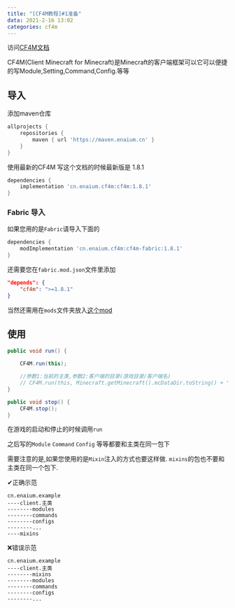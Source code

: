 ```yaml
---
title: "[CF4M教程]#1准备"
data: 2021-2-16 13:02
categories: cf4m
---
```


访问[CF4M文档](https://cf4m.enaium.cn/)

CF4M(Client Minecraft for Minecraft)是Minecraft的客户端框架可以它可以便捷的写Module,Setting,Command,Config.等等


## 导入

添加maven仓库
```groovy
allprojects {
	repositories {
		maven { url 'https://maven.enaium.cn' }
	}
}
```

使用最新的CF4M 写这个文档的时候最新版是 1.8.1

```groovy
dependencies {
	implementation 'cn.enaium.cf4m:cf4m:1.8.1'
}
```

### Fabric 导入

如果您用的是`Fabric`请导入下面的

```groovy
dependencies {
	modImplementation 'cn.enaium.cf4m:cf4m-fabric:1.8.1'
}
```

还需要您在`fabric.mod.json`文件里添加

```json
"depends": {
    "cf4m": ">=1.8.1"
}
```

当然还需用在`mods`文件夹放入[这个mod](https://github.com/cf4m/cf4m-fabric/releases)

## 使用

```java
public void run() {
	
	CF4M.run(this);

	//参数1:当前的主类,参数2:客户端的目录(游戏目录/客户端名)
    // CF4M.run(this, Minecraft.getMinecraft().mcDataDir.toString() + "/" + name);
}

public void stop() {
    CF4M.stop();
}
```

在游戏的启动和停止的时候调用`run`

之后写的`Module` `Command` `Config` 等等都要和主类在同一包下

需要注意的是,如果您使用的是`Mixin`注入的方式也要这样做. `mixins`的包也不要和主类在同一个包下.

✔正确示范
```
cn.enaium.example
----client.主类
--------modules
--------commands
--------configs
--------...
----mixins
```

❌错误示范

```
cn.enaium.example
----client.主类
--------mixins
--------modules
--------commands
--------configs
--------...
```